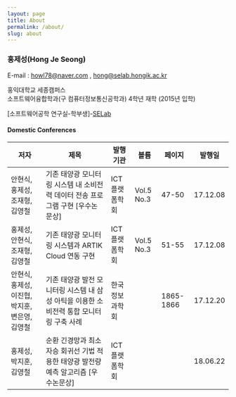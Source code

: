 ```yaml
---
layout: page
title: About
permalink: /about/
slug: about
---
```

### 홍제성(Hong Je Seong)
E-mail : <howl78@naver.com> , <hong@selab.hongik.ac.kr>

홍익대학교 세종캠퍼스  
소프트웨어융합학과(구 컴퓨터정보통신공학과) 4학년 재학 (2015년 입학)

[소프트웨어공학 연구실-학부생]-[SELab](http://selab.hongik.ac.kr/)

#### Domestic Conferences

저자|제목|발행기관|볼륨|페이지|발행일
---|---|---|---|---|---|
안현식, 홍제성, 조재형, 김영철|기존 태양광 모니터링 시스템 내 소비전력 데이터 전송 프로그램 구현  [우수논문상]|ICT플랫폼학회|Vol.5 No.3|47-50|17.12.08
홍제성, 안현식, 조재형, 김영철|기존 태양광 모니터링 시스템과 ARTIK Cloud 연동 구현|ICT플랫폼학회|Vol.5 No.3|51-55|17.12.08	
안현식, 홍제성, 이진협, 박지훈, 변은영, 김영철|기존 태양광 발전 모니터링 시스템 내 삼성 아틱을 이용한 소비전력 통합 모니터링 구축 사례|한국정보과학회||1865-1866|17.12.20
홍제성, 박지훈, 김영철 |순환 긴경망과 최소 자승 회귀선 기법 적용한 태양광 발전량 예측 알고리즘 [우수논문상]|ICT플랫폼학회|||18.06.22




